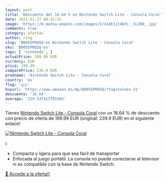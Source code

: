 ```yaml
---
layout: post
title: 'Descuento del 16.64 % en Nintendo Switch Lite - Consola Coral'
date: 2021-01-27 00:25:52
image: 'https://m.media-amazon.com/images/I/41dE1zI4bFL._SL200_.jpg'
comments: true
category: ofertas
author: ring
slug: 'B085SPRQSQ-es Nintendo Switch Lite - Consola Coral'
sku: 'B085SPRQSQ-es'
tags: [ 'nintendo', ]
actualPrice: 199.99 EUR
currency: EUR
price: 199.99
comparePrice: 239.9 EUR
prodname: 'Nintendo Switch Lite - Consola Coral'
country: 'es'
flag: '🇪🇸'
buyurl: 'https://www.amazon.es/dp/B085SPRQSQ/?tag=tolees-21'
descuento: '16.64'
average: '219.537413793103'
---
```


Tienes [Nintendo Switch Lite - Consola Coral](https://www.amazon.es/dp/B085SPRQSQ/?tag=tolees-21) con un 16.64 % de descuento con precio de oferta de 199.99 EUR (original: 239.9 EUR) en el siguiente enlace!

[![Nintendo Switch Lite - Consola Coral](https://m.media-amazon.com/images/I/41dE1zI4bFL._SL200_.jpg)](https://www.amazon.es/dp/B085SPRQSQ/?tag=tolees-21)

ℹ️:

- Compacta y ligera para que sea fácil de transportar
- Enfocada al juego portátil. La consola no puede conectarse al televisor ni es compatible con la base de Nintendo Switch.

[🛒 Accede a la oferta!!](https://www.amazon.es/dp/B085SPRQSQ/?tag=tolees-21)
